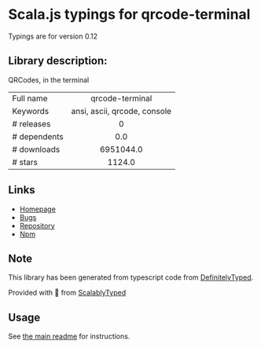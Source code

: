
# Scala.js typings for qrcode-terminal

Typings are for version 0.12

## Library description:
QRCodes, in the terminal

|                    |                 |
| ------------------ | :-------------: |
| Full name          | qrcode-terminal |
| Keywords           | ansi, ascii, qrcode, console |
| # releases         | 0 |
| # dependents       | 0.0 |
| # downloads        | 6951044.0 |
| # stars            | 1124.0 |

## Links
- [Homepage](https://github.com/gtanner/qrcode-terminal)
- [Bugs](https://github.com/gtanner/qrcode-terminal/issues)
- [Repository](https://github.com/gtanner/qrcode-terminal)
- [Npm](https://www.npmjs.com/package/qrcode-terminal)
    


## Note
This library has been generated from typescript code from [DefinitelyTyped](https://definitelytyped.org).

Provided with :purple_heart: from [ScalablyTyped](https://github.com/oyvindberg/ScalablyTyped)

## Usage
See [the main readme](../../readme.md) for instructions.


